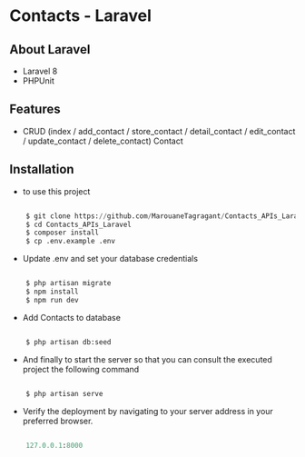 
# Contacts - Laravel 

## About Laravel

- Laravel 8
- PHPUnit

## Features

- CRUD (index / add_contact / store_contact / detail_contact / edit_contact / update_contact / delete_contact) Contact

## Installation
    
  -  to use this project 

```python

    $ git clone https://github.com/MarouaneTagragant/Contacts_APIs_Laravel.git
    $ cd Contacts_APIs_Laravel
    $ composer install
    $ cp .env.example .env

```

   - Update .env and set your database credentials

```python

    $ php artisan migrate
    $ npm install
    $ npm run dev

```
  -  Add Contacts to database 

```python

    $ php artisan db:seed

```

 -   And finally to start the server so that you can consult the executed project the following command

```python

    $ php artisan serve

```

  -  Verify the deployment by navigating to your server address in your preferred browser.

```python

    127.0.0.1:8000

```